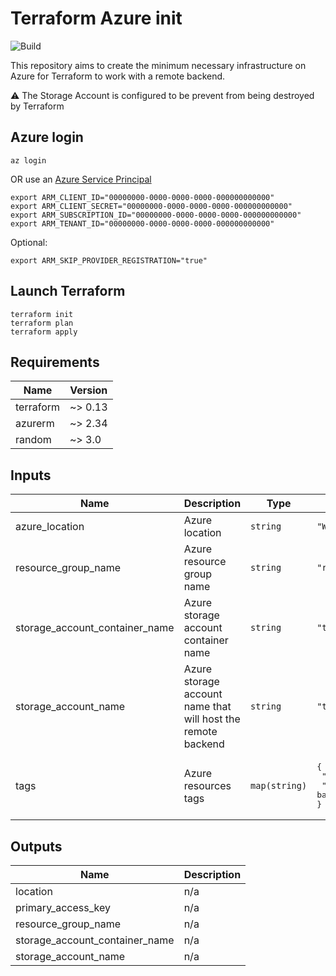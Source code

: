# Terraform Azure init

![Build](https://github.com/pomverte/terraform-azure-init/workflows/Build/badge.svg)

This repository aims to create the minimum necessary infrastructure on Azure
for Terraform to work with a remote backend.

⚠️ The Storage Account is configured to be prevent from being destroyed by Terraform

## Azure login

```
az login
```

OR use an [Azure Service Principal](https://registry.terraform.io/providers/hashicorp/azurerm/latest/docs/guides/service_principal_client_secret)

```
export ARM_CLIENT_ID="00000000-0000-0000-0000-000000000000"
export ARM_CLIENT_SECRET="00000000-0000-0000-0000-000000000000"
export ARM_SUBSCRIPTION_ID="00000000-0000-0000-0000-000000000000"
export ARM_TENANT_ID="00000000-0000-0000-0000-000000000000"
```

Optional:
```
export ARM_SKIP_PROVIDER_REGISTRATION="true"
````

## Launch Terraform

```
terraform init
terraform plan
terraform apply
```

## Requirements

| Name | Version |
|------|---------|
| terraform | ~> 0.13 |
| azurerm | ~> 2.34 |
| random | ~> 3.0 |

## Inputs

| Name | Description | Type | Default | Required |
|------|-------------|------|---------|:--------:|
| azure\_location | Azure location | `string` | `"West Europe"` | no |
| resource\_group\_name | Azure resource group name | `string` | `"rg-terraform-init"` | no |
| storage\_account\_container\_name | Azure storage account container name | `string` | `"terraform"` | no |
| storage\_account\_name | Azure storage account name that will host the remote backend | `string` | `"terraform"` | no |
| tags | Azure resources tags | `map(string)` | <pre>{<br>  "Provider": "Terraform",<br>  "Purpose": "Terraform remote backend"<br>}</pre> | no |

## Outputs

| Name | Description |
|------|-------------|
| location | n/a |
| primary\_access\_key | n/a |
| resource\_group\_name | n/a |
| storage\_account\_container\_name | n/a |
| storage\_account\_name | n/a |

